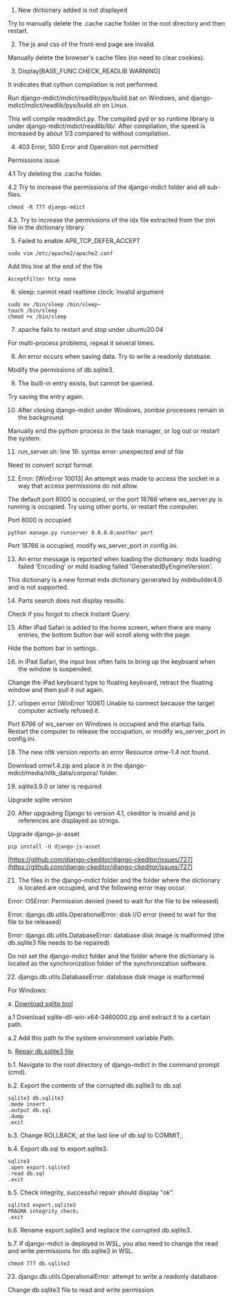 1. New dictionary added is not displayed

Try to manually delete the .cache cache folder in the root directory and then restart.

2. The js and css of the front-end page are invalid.

Manually delete the browser's cache files (no need to clear cookies).

3. Display\[BASE_FUNC.CHECK_READLIB WARNING\]

It indicates that cython compilation is not performed.

Run django-mdict/mdict/readlib/pyx/build.bat on Windows, and django-mdict/mdict/readlib/pyx/build.sh on Linux.

This will compile readmdict.py. The compiled pyd or so runtime library is under django-mdict/mdict/readlib/lib/. After compilation, the speed is increased by about 1/3 compared to without compilation.

4. 403 Error, 500 Error and Operation not permitted

Permissions issue

4.1 Try deleting the .cache folder.

4.2 Try to increase the permissions of the django-mdict folder and all sub-files.


```
chmod -R 777 django-mdict
```
4.3. Try to increase the permissions of the idx file extracted from the zim file in the dictionary library.

5. Failed to enable APR_TCP_DEFER_ACCEPT


```
sudo vim /etc/apache2/apache2.conf
```

Add this line at the end of the file


```
AcceptFilter http none
```

6. sleep: cannot read realtime clock: Invalid argument


```
sudo mv /bin/sleep /bin/sleep~
touch /bin/sleep
chmod +x /bin/sleep
```

7. apache fails to restart and stop under ubuntu20.04

For multi-process problems, repeat it several times.

8. An error occurs when saving data. Try to write a readonly database.

Modify the permissions of db.sqlite3.

9. The built-in entry exists, but cannot be queried.

Try saving the entry again.

10. After closing django-mdict under Windows, zombie processes remain in the background.

Manually end the python process in the task manager, or log out or restart the system.

11. run_server.sh: line 16: syntax error: unexpected end of file

Need to convert script format

12. Error: [WinError 10013] An attempt was made to access the socket in a way that access permissions do not allow.

The default port 8000 is occupied, or the port 18766 where ws_server.py is running is occupied. Try using other ports, or restart the computer.

Port 8000 is occupied


```
python manage.py runserver 0.0.0.0:another port
```

Port 18766 is occupied, modify ws_server_port in config.ini.

13. An error message is reported when loading the dictionary: mdx loading failed 'Encoding' or mdd loading failed 'GeneratedByEngineVersion'.

This dictionary is a new format mdx dictionary generated by mdxbuilder4.0 and is not supported.

14. Parts search does not display results.

Check if you forgot to check Instant Query.

15. After iPad Safari is added to the home screen, when there are many entries, the bottom button bar will scroll along with the page.

Hide the bottom bar in settings.

16. In iPad Safari, the input box often fails to bring up the keyboard when the window is suspended.

Change the iPad keyboard type to floating keyboard, retract the floating window and then pull it out again.

17. urlopen error \[WinError 10061\] Unable to connect because the target computer actively refused it.

Port 8766 of ws_server on Windows is occupied and the startup fails. Restart the computer to release the occupation, or modify ws_server_port in config.ini.

18. The new nltk version reports an error Resource omw-1.4 not found.

Download omw1.4.zip and place it in the django-mdict/media/nltk_data/corpora/ folder.

19. sqlite3.9.0 or later is required

Upgrade sqlite version

20. After upgrading Django to version 4.1, ckeditor is invalid and js references are displayed as strings.

Upgrade django-js-asset


```
pip install -U django-js-asset
```

[https://github.com/django-ckeditor/django-ckeditor/issues/727](https://github.com/django-ckeditor/django-ckeditor/issues/727)

21. The files in the django-mdict folder and the folder where the dictionary is located are occupied, and the following error may occur.

Error: OSError: Permission denied (need to wait for the file to be released)

Error: django.db.utils.OperationalError: disk I/O error (need to wait for the file to be released)

Error: django.db.utils.DatabaseError: database disk image is malformed (the db.sqlite3 file needs to be repaired)

Do not set the django-mdict folder and the folder where the dictionary is located as the synchronization folder of the synchronization software.

22. django.db.utils.DatabaseError: database disk image is malformed

For Windows:

a. [Download sqlite tool](https://www.sqlite.org/download.html)

a.1 Download sqlite-dll-win-x64-3460000.zip and extract it to a certain path.

a.2 Add this path to the system environment variable Path.

b. [Repair db.sqlite3 file](https://blog.csdn.net/qq_41539778/article/details/136531120)

b.1. Navigate to the root directory of django-mdict in the command prompt (cmd).

b.2. Export the contents of the corrupted db.sqlite3 to db.sql.

```
sqlite3 db.sqlite3
.mode insert
.output db.sql
.dump
.exit
```

b.3. Change ROLLBACK; at the last line of db.sql to COMMIT;.

b.4. Export db.sql to export.sqlite3.

```
sqlite3
.open export.sqlite3
.read db.sql
.exit
```

b.5. Check integrity, successful repair should display "ok".

```
sqlite3 export.sqlite3
PRAGMA integrity_check;
.exit
```

b.6. Rename export.sqlite3 and replace the corrupted db.sqlite3.

b.7. If django-mdict is deployed in WSL, you also need to change the read and write permissions for db.sqlite3 in WSL.

```
chmod 777 db.sqlite3
```

23. django.db.utils.OperationalError: attempt to write a readonly database

Change db.sqlite3 file to read and write permission.
